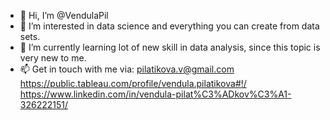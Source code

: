 - 👋 Hi, I’m @VendulaPil
- 👀 I’m interested in data science and everything you can create from data sets.
- 🌱 I’m currently learning lot of new skill in data analysis, since this topic is very new to me.
- 📫 Get in touch with me via:
          pilatikova.v@gmail.com
          https://public.tableau.com/profile/vendula.pilatikova#!/
          https://www.linkedin.com/in/vendula-pilat%C3%ADkov%C3%A1-326222151/

<!---
VendulaPil/VendulaPil is a ✨ special ✨ repository because its `README.md` (this file) appears on your GitHub profile.
You can click the Preview link to take a look at your changes.
--->
